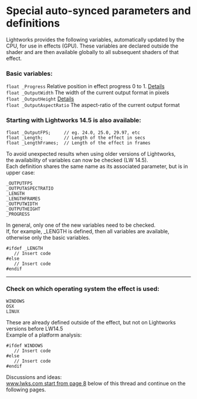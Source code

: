 # Special auto-synced parameters and definitions
Lightworks provides the following variables, automatically updated by the CPU, for use in effects (GPU).
These variables are declared outside the shader and are then available globally to all subsequent shaders of that effect.

### Basic variables:

`float _Progress`          Relative position in effect progress 0 to 1.  [Details](_Progress.md)  
`float _OutputWidth`       The width of the current output format in pixels  
`float _OutputHeight`      [Details](_OutputHeight.md)  
`float _OutputAspectRatio` The aspect-ratio of the current output format  


### Starting with Lightworks 14.5 is also available: 
``` Code
float _OutputFPS;     // eg. 24.0, 25.0, 29.97, etc
float _Length;        // Length of the effect in secs
float _LengthFrames;  // Length of the effect in frames
```
To avoid unexpected results when using older versions of Lightworks,  
the availability of variables can now be checked (LW 14.5).  
Each definition shares the same name as its associated parameter, but is in upper case:  
``` Code
_OUTPUTFPS
_OUTPUTASPECTRATIO
_LENGTH
_LENGTHFRAMES
_OUTPUTWIDTH
_OUTPUTHEIGHT
_PROGRESS
```
In general, only one of the new variables need to be checked.  
If, for example, _LENGTH is defined, then all variables are available, otherwise only the basic variables. 
``` Code
#ifdef _LENGTH
   // Insert code
#else
   // Insert code
#endif
```

---

### Check on which operating system the effect is used:
``` Code
WINDOWS
OSX
LINUX
```
These are already defined outside of the effect, but not on Lightworks versions before LW14.5  
Example of a platform analysis:
``` Code
#ifdef WINDOWS
   // Insert code
#else
   // Insert code
#endif
```

Discussions and ideas:  
[www.lwks.com start from page 8](https://www.lwks.com/index.php?option=com_kunena&func=view&catid=7&id=143678&limit=15&limitstart=105&Itemid=81#ftop) below of this thread and continue on the following pages.
